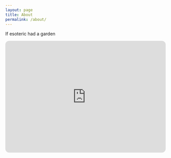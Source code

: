 ```yaml
---
layout: page
title: About
permalink: /about/
---
```


If esoteric had a garden

<iframe style="border-radius:12px" src="https://open.spotify.com/embed/track/0HZJAnvsWRxrt49Gf39cZP?utm_source=generator" width="100%" height="352" frameBorder="0" allowfullscreen="" allow="autoplay; clipboard-write; encrypted-media; fullscreen; picture-in-picture" loading="lazy"></iframe>
